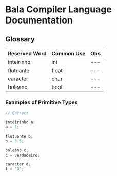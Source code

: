 # Bala Compiler Language Documentation 

## Glossary

| Reserved Word | Common Use | Obs |
|--- |--- |--- |
| inteirinho | int | --- |
| flutuante | float | --- |
| caracter | char | --- |
| boleano | bool | --- |


### Examples of Primitive Types

```cpp
// Correct

inteirinho a;
a = 1;

flutuante b;
b = 3.5;

boleano c;
c = verdadeiro;

caracter d;
f = 'G';
```